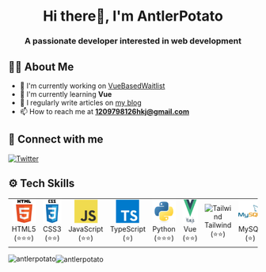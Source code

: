 <h1 align="center">Hi there👋, I'm AntlerPotato</h1>  
<h3 align="center">A passionate developer interested in web development</h3>  

## 👨‍💻 About Me  
* 🔭 I'm currently working on [VueBasedWaitlist](https://web-course-1-ten.vercel.app/)  
* 🌱 I'm currently learning **Vue**  
* 📝 I regularly write articles on [my blog](https://antler.ongridea.com/)  
* 📫 How to reach me at **1209798126hkj@gmail.com**  

## 🔗 Connect with me  
<a href="https://twitter.com/antlerpotato">  
  <img src="https://raw.githubusercontent.com/rahuldkjain/github-profile-readme-generator/master/src/images/icons/Social/twitter.svg" width="30" height="40" alt="Twitter"/>  
</a>  

## ⚙️ Tech Skills  
<table>  
  <tr>  
    <td align="center" width="96">  
      <img src="https://raw.githubusercontent.com/devicons/devicon/master/icons/html5/html5-original-wordmark.svg" width="48" height="48" alt="HTML5" />  
      <br>HTML5<br>(⭐️⭐️⭐️)  
    </td>  
    <td align="center" width="96">  
      <img src="https://raw.githubusercontent.com/devicons/devicon/master/icons/css3/css3-original-wordmark.svg" width="48" height="48" alt="CSS3" />  
      <br>CSS3<br>(⭐️⭐️)  
    </td>  
    <td align="center" width="96">  
      <img src="https://raw.githubusercontent.com/devicons/devicon/master/icons/javascript/javascript-original.svg" width="48" height="48" alt="JavaScript" />  
      <br>JavaScript<br>(⭐️⭐️)  
    </td>  
    <td align="center" width="96">  
      <img src="https://raw.githubusercontent.com/devicons/devicon/master/icons/typescript/typescript-original.svg" width="48" height="48" alt="TypeScript" />  
      <br>TypeScript<br>(⭐️)  
    </td>  
    <td align="center" width="96">  
      <img src="https://raw.githubusercontent.com/devicons/devicon/master/icons/python/python-original.svg" width="48" height="48" alt="Python" />  
      <br>Python<br>(⭐️⭐️⭐️)  
    </td>  
    <td align="center" width="96">  
      <img src="https://raw.githubusercontent.com/devicons/devicon/master/icons/vuejs/vuejs-original-wordmark.svg" width="48" height="48" alt="Vue" />  
      <br>Vue<br>(⭐️⭐️)  
    </td>  
    <td align="center" width="96">  
      <img src="https://www.vectorlogo.zone/logos/tailwindcss/tailwindcss-icon.svg" width="48" height="48" alt="Tailwind" />  
      <br>Tailwind<br>(⭐️⭐️)  
    </td>  
    <td align="center" width="96">  
      <img src="https://raw.githubusercontent.com/devicons/devicon/master/icons/mysql/mysql-original-wordmark.svg" width="48" height="48" alt="MySQL" />  
      <br>MySQL<br>(⭐)  
    </td>  
  </tr>  
</table>  

<!-- <p>&nbsp;<img align="center" src="https://github-readme-stats.vercel.app/api?username=antlerpotato&show_icons=true&locale=en" alt="antlerpotato" /></p> 
-->

<p>  
  <img align="left" src="https://github-readme-stats.vercel.app/api/top-langs?username=antlerpotato&show_icons=true&locale=en&layout=compact" alt="antlerpotato" height="195" />  
</p>  

<p>  
  <img align="center" src="https://github-readme-streak-stats.herokuapp.com/?user=antlerpotato&" alt="antlerpotato" height="195" />  
</p>
